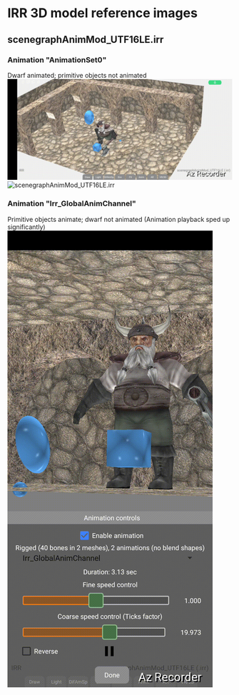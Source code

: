 # IRR 3D model reference images

## scenegraphAnimMod_UTF16LE.irr

### Animation "AnimationSet0"
Dwarf animated; primitive objects not animated
![scenegraphAnimMod_UTF16LE.irr](scenegraphAnimMod_UTF16LE_irr.gif)
![scenegraphAnimMod_UTF16LE.irr](scenegraphAnimMod_UTF16LE_irr_anim_AnimationSet0.gif)

### Animation "Irr_GlobalAnimChannel"
Primitive objects animate; dwarf not animated (Animation playback sped up significantly)
![scenegraphAnimMod_UTF16LE.irr](scenegraphAnimMod_UTF16LE_irr_anim_Irr_GlobalAnimChannel.gif)
